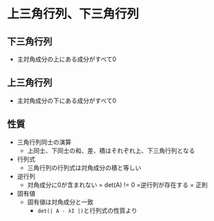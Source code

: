 # 上三角行列、下三角行列

## 下三角行列
- 主対角成分の上にある成分がすべて0
## 上三角行列
- 主対角成分の下にある成分がすべて0

## 性質
- 三角行列同士の演算
    - 上同士、下同士の和、差、積はそれぞれ上、下三角行列となる
- 行列式
    - 三角行列の行列式は対角成分の積と等しい
- 逆行列
    - 対角成分に0が含まれない = det(A) != 0 =逆行列が存在する = 正則
- 固有値
    - 固有値は対角成分と一致
        - `det(| A - λI |)`と行列式の性質より